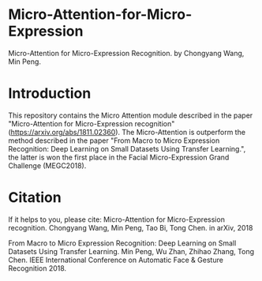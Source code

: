 # Micro-Attention-for-Micro-Expression
Micro-Attention for Micro-Expression Recognition.
by Chongyang Wang, Min Peng.

# Introduction
This repository contains the Micro Attention module described in the paper "Micro-Attention for Micro-Expression recognition" (https://arxiv.org/abs/1811.02360). The Micro-Attention is outperform the method described in the paper "From Macro to Micro Expression Recognition: Deep Learning on Small Datasets Using Transfer Learning.", the latter is won the first place in the Facial Micro-Expression Grand Challenge (MEGC2018).


# Citation
If it helps to you, please cite:
Micro-Attention for Micro-Expression recognition.
Chongyang Wang, Min Peng, Tao Bi, Tong Chen.
in arXiv, 2018

From Macro to Micro Expression Recognition: Deep Learning on Small Datasets Using Transfer Learning.
Min Peng, Wu Zhan, Zhihao Zhang, Tong Chen.
IEEE International Conference on Automatic Face & Gesture Recognition 2018.




